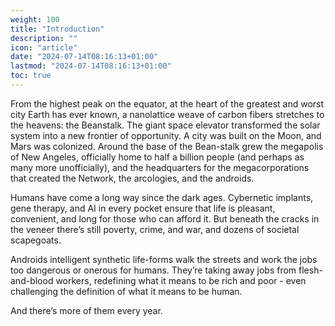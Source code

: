 ```yaml
---
weight: 100
title: "Introduction"
description: ""
icon: "article"
date: "2024-07-14T08:16:13+01:00"
lastmod: "2024-07-14T08:16:13+01:00"
toc: true
---
```

From the highest peak on the equator, at the heart of the greatest and worst city Earth has ever known, a nanolattice weave of carbon fibers stretches to the heavens: the Beanstalk. The giant space elevator transformed the solar system into a new frontier of opportunity. A city was built on the Moon, and Mars was colonized. Around the base of the Bean-stalk grew the megapolis of New Angeles, officially home to half a billion people (and perhaps as many more unofficially), and the headquarters for the megacorporations that created the Network, the arcologies, and the androids.

Humans have come a long way since the dark ages. Cybernetic implants, gene therapy, and AI in every pocket ensure that life is pleasant, convenient, and long for those who can afford it. But beneath the cracks in the veneer there’s still poverty, crime, and war, and dozens of societal scapegoats.

Androids intelligent synthetic life-forms walk the streets and work the jobs too dangerous or onerous for humans. They’re taking away jobs from flesh-and-blood workers, redefining what it means to be rich and poor - even challenging the definition of what it means to be human.

And there’s more of them every year.
